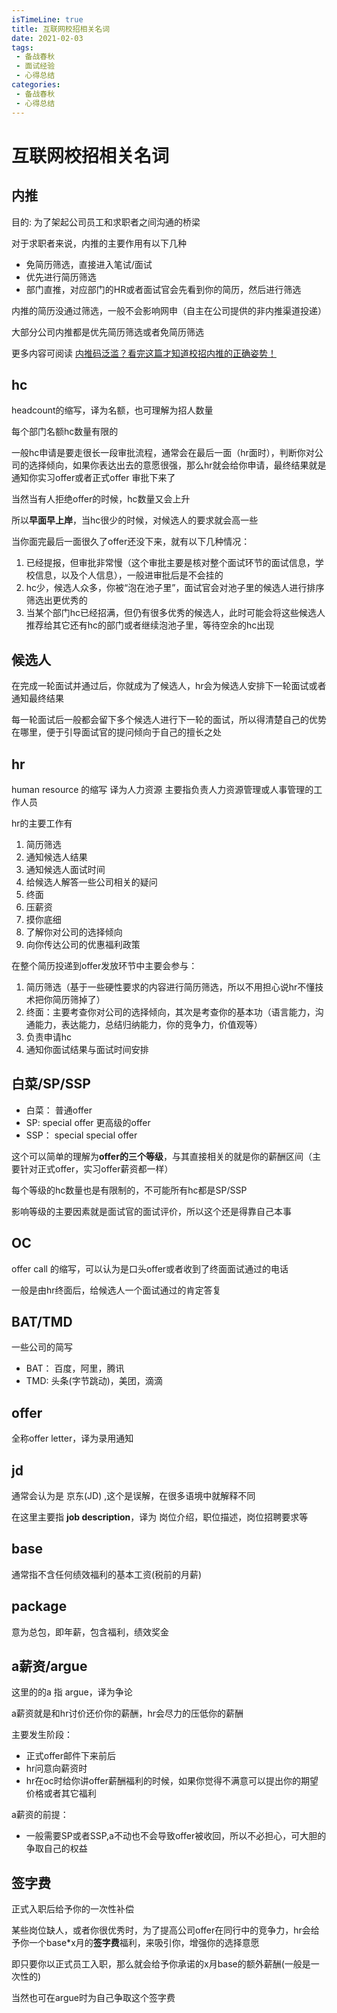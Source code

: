 ```yaml
---
isTimeLine: true
title: 互联网校招相关名词
date: 2021-02-03
tags:
 - 备战春秋
 - 面试经验
 - 心得总结
categories:
 - 备战春秋
 - 心得总结
---
```

# 互联网校招相关名词

## 内推

目的: 为了架起公司员工和求职者之间沟通的桥梁

对于求职者来说，内推的主要作用有以下几种
* 免简历筛选，直接进入笔试/面试
* 优先进行简历筛选
* 部门直推，对应部门的HR或者面试官会先看到你的简历，然后进行筛选

内推的简历没通过筛选，一般不会影响网申（自主在公司提供的非内推渠道投递）

大部分公司内推都是优先简历筛选或者免简历筛选

更多内容可阅读 [内推码泛滥？看完这篇才知道校招内推的正确姿势！](https://mp.weixin.qq.com/s/RWcVqvksjs5mCUyY-NYB7Q)

## hc
headcount的缩写，译为名额，也可理解为招人数量

每个部门名额hc数量有限的

一般hc申请是要走很长一段审批流程，通常会在最后一面（hr面时），判断你对公司的选择倾向，如果你表达出去的意愿很强，那么hr就会给你申请，最终结果就是通知你实习offer或者正式offer 审批下来了

当然当有人拒绝offer的时候，hc数量又会上升

所以**早面早上岸**，当hc很少的时候，对候选人的要求就会高一些

当你面完最后一面很久了offer还没下来，就有以下几种情况：
1. 已经提报，但审批非常慢（这个审批主要是核对整个面试环节的面试信息，学校信息，以及个人信息），一般进审批后是不会挂的
2. hc少，候选人众多，你被“泡在池子里”，面试官会对池子里的候选人进行排序筛选出更优秀的
3. 当某个部门hc已经招满，但仍有很多优秀的候选人，此时可能会将这些候选人推荐给其它还有hc的部门或者继续泡池子里，等待空余的hc出现

## 候选人
在完成一轮面试并通过后，你就成为了候选人，hr会为候选人安排下一轮面试或者通知最终结果

每一轮面试后一般都会留下多个候选人进行下一轮的面试，所以得清楚自己的优势在哪里，便于引导面试官的提问倾向于自己的擅长之处

## hr
human resource 的缩写 译为人力资源 主要指负责人力资源管理或人事管理的工作人员

hr的主要工作有
1. 简历筛选
2. 通知候选人结果
3. 通知候选人面试时间
4. 给候选人解答一些公司相关的疑问
5. 终面
6. 压薪资
7. 摸你底细
8. 了解你对公司的选择倾向
9. 向你传达公司的优惠福利政策

在整个简历投递到offer发放环节中主要会参与：
1. 简历筛选（基于一些硬性要求的内容进行简历筛选，所以不用担心说hr不懂技术把你简历筛掉了）
2. 终面：主要考查你对公司的选择倾向，其次是考查你的基本功（语言能力，沟通能力，表达能力，总结归纳能力，你的竞争力，价值观等）
3. 负责申请hc
4. 通知你面试结果与面试时间安排

## 白菜/SP/SSP
* 白菜： 普通offer
* SP: special offer 更高级的offer
* SSP： special special offer

这个可以简单的理解为**offer的三个等级**，与其直接相关的就是你的薪酬区间（主要针对正式offer，实习offer薪资都一样）

每个等级的hc数量也是有限制的，不可能所有hc都是SP/SSP

影响等级的主要因素就是面试官的面试评价，所以这个还是得靠自己本事

## OC
offer call 的缩写，可以认为是口头offer或者收到了终面面试通过的电话

一般是由hr终面后，给候选人一个面试通过的肯定答复

## BAT/TMD
一些公司的简写

* BAT： 百度，阿里，腾讯
* TMD:  头条(字节跳动)，美团，滴滴

## offer
全称offer letter，译为录用通知

## jd
通常会认为是 京东(JD) ,这个是误解，在很多语境中就解释不同

在这里主要指 **job description**，译为 岗位介绍，职位描述，岗位招聘要求等

## base
通常指不含任何绩效福利的基本工资(税前的月薪)

## package
意为总包，即年薪，包含福利，绩效奖金

## a薪资/argue
这里的的a 指 argue，译为争论

a薪资就是和hr讨价还价你的薪酬，hr会尽力的压低你的薪酬

主要发生阶段：
* 正式offer邮件下来前后
* hr问意向薪资时
* hr在oc时给你讲offer薪酬福利的时候，如果你觉得不满意可以提出你的期望价格或者其它福利

a薪资的前提：
* 一般需要SP或者SSP,a不动也不会导致offer被收回，所以不必担心，可大胆的争取自己的权益

## 签字费
正式入职后给予你的一次性补偿

某些岗位缺人，或者你很优秀时，为了提高公司offer在同行中的竞争力，hr会给予你一个base*x月的**签字费**福利，来吸引你，增强你的选择意愿

即只要你以正式员工入职，那么就会给予你承诺的x月base的额外薪酬(一般是一次性的)

当然也可在argue时为自己争取这个签字费

<comment/>
<tongji/>